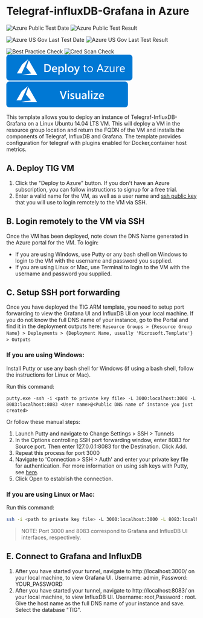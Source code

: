 # Telegraf-influxDB-Grafana in Azure 

![Azure Public Test Date](https://azurequickstartsservice.blob.core.windows.net/badges/application-workloads/grafana/Telegraf-InfluxDB-Grafana/PublicLastTestDate.svg)
![Azure Public Test Result](https://azurequickstartsservice.blob.core.windows.net/badges/application-workloads/grafana/Telegraf-InfluxDB-Grafana/PublicDeployment.svg)

![Azure US Gov Last Test Date](https://azurequickstartsservice.blob.core.windows.net/badges/application-workloads/grafana/Telegraf-InfluxDB-Grafana/FairfaxLastTestDate.svg)
![Azure US Gov Last Test Result](https://azurequickstartsservice.blob.core.windows.net/badges/application-workloads/grafana/Telegraf-InfluxDB-Grafana/FairfaxDeployment.svg)

![Best Practice Check](https://azurequickstartsservice.blob.core.windows.net/badges/application-workloads/grafana/Telegraf-InfluxDB-Grafana/BestPracticeResult.svg)
![Cred Scan Check](https://azurequickstartsservice.blob.core.windows.net/badges/application-workloads/grafana/Telegraf-InfluxDB-Grafana/CredScanResult.svg)
[![Deploy To Azure](https://raw.githubusercontent.com/Azure/azure-quickstart-templates/master/1-CONTRIBUTION-GUIDE/images/deploytoazure.svg?sanitize=true)](https://portal.azure.com/#create/Microsoft.Template/uri/https%3A%2F%2Fraw.githubusercontent.com%2FAzure%2Fazure-quickstart-templates%2Fmaster%2Fapplication-workloads%2Fgrafana%2FTelegraf-InfluxDB-Grafana%2Fazuredeploy.json)  [![Visualize](https://raw.githubusercontent.com/Azure/azure-quickstart-templates/master/1-CONTRIBUTION-GUIDE/images/visualizebutton.svg?sanitize=true)](http://armviz.io/#/?load=https%3A%2F%2Fraw.githubusercontent.com%2FAzure%2Fazure-quickstart-templates%2Fmaster%2Fapplication-workloads%2Fgrafana%2FTelegraf-InfluxDB-Grafana%2Fazuredeploy.json)

    

This template allows you to deploy an instance of Telegraf-InfluxDB-Grafana on a Linux Ubuntu 14.04 LTS VM. This will deploy a VM in the resource group location and return the FQDN of the VM and installs the components of Telegraf, InfluxDB and Grafana. The template provides configuration for telegraf with plugins enabled for Docker,container host metrics.

## A. Deploy TIG VM
1. Click the "Deploy to Azure" button. If you don't have an Azure subscription, you can follow instructions to signup for a free trial.
1. Enter a valid name for the VM, as well as a user name and [ssh public key](https://docs.microsoft.com/azure/virtual-machines/virtual-machines-linux-mac-create-ssh-keys) that you will use to login remotely to the VM via SSH.

## B. Login remotely to the VM via SSH
Once the VM has been deployed, note down the DNS Name generated in the Azure portal for the VM. To login:
- If you are using Windows, use Putty or any bash shell on Windows to login to the VM with the username and password you supplied.
- If you are using Linux or Mac, use Terminal to login to the VM with the username and password you supplied.

## C. Setup SSH port forwarding
Once you have deployed the TIG ARM template, you need to setup port forwarding to view the Grafana UI and InfluxDB UI on your local machine. If you do not know the full DNS name of your instance, go to the Portal and find it in the deployment outputs here: `Resource Groups > {Resource Group Name} > Deployments > {Deployment Name, usually 'Microsoft.Template'} > Outputs`

### If you are using Windows:
Install Putty or use any bash shell for Windows (if using a bash shell, follow the instructions for Linux or Mac).

Run this command:
```
putty.exe -ssh -i <path to private key file> -L 3000:localhost:3000 -L 8083:localhost:8083 <User name>@<Public DNS name of instance you just created>
```

Or follow these manual steps:
1. Launch Putty and navigate to Change Settings > SSH > Tunnels
1. In the Options controlling SSH port forwarding window, enter 8083 for Source port. Then enter 127.0.0.1:8083 for the Destination. Click Add.
1. Repeat this process for port 3000
1. Navigate to 'Connection > SSH > Auth' and enter your private key file for authentication. For more information on using ssh keys with Putty, see [here](https://docs.microsoft.com/azure/virtual-machines/virtual-machines-linux-ssh-from-windows#create-a-private-key-for-putty).
1. Click Open to establish the connection.

### If you are using Linux or Mac:
Run this command:
```bash
ssh -i <path to private key file> -L 3000:localhost:3000 -L 8083:localhost:8083 <User name>@<Public DNS name of instance you just created>
```
> NOTE: Port 3000 and 8083 correspond to Grafana and InfluxDB UI interfaces, respectively.

## E. Connect to Grafana and InfluxDB

1. After you have started your tunnel, navigate to http://localhost:3000/ on your local machine, to view Grafana UI. Username: admin, Password: YOUR_PASSWORD
2. After you have started your tunnel, navigate to http://localhost:8083/ on your local machine, to view InfluxDB UI. Username: root,Password : root. Give the host name as the full DNS name of your instance and save. Select the database "TIG".  


